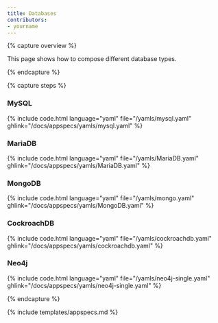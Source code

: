 ```yaml
---
title: Databases
contributors:
- yourname
---
```


{% capture overview %}

This page shows how to compose different database types.

{% endcapture %}


{% capture steps %}

### MySQL

{% include code.html language="yaml" file="/yamls/mysql.yaml" ghlink="/docs/appspecs/yamls/mysql.yaml" %}

### MariaDB

{% include code.html language="yaml" file="/yamls/MariaDB.yaml" ghlink="/docs/appspecs/yamls/MariaDB.yaml" %}

### MongoDB

{% include code.html language="yaml" file="/yamls/mongo.yaml" ghlink="/docs/appspecs/yamls/MongoDB.yaml" %}

### CockroachDB

{% include code.html language="yaml" file="/yamls/cockroachdb.yaml" ghlink="/docs/appspecs/yamls/cockroachdb.yaml" %}

### Neo4j

{% include code.html language="yaml" file="/yamls/neo4j-single.yaml" ghlink="/docs/appspecs/yamls/neo4j-single.yaml" %}

{% endcapture %}


{% include templates/appspecs.md %}
